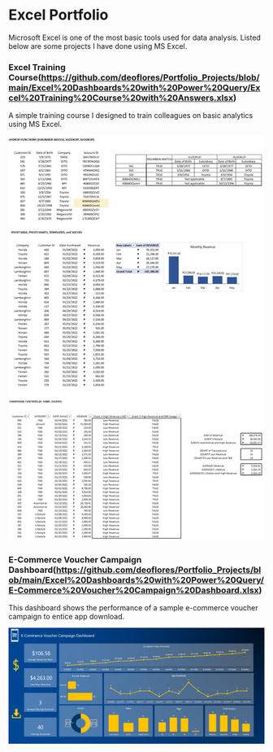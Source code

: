 
# Excel Portfolio

Microsoft Excel is one of the most basic tools used for data analysis. Listed below are some projects I have done using MS Excel.

### Excel Training Course(https://github.com/deoflores/Portfolio_Projects/blob/main/Excel%20Dashboards%20with%20Power%20Query/Excel%20Training%20Course%20with%20Answers.xlsx)

A simple training course I designed to train colleagues on basic analytics using MS Excel.

![alt text](https://github.com/deoflores/Portfolio_Projects/blob/main/Excel%20Dashboards%20with%20Power%20Query/images/excel%20training.jpg?raw=true)

### E-Commerce Voucher Campaign Dashboard(https://github.com/deoflores/Portfolio_Projects/blob/main/Excel%20Dashboards%20with%20Power%20Query/E-Commerce%20Voucher%20Campaign%20Dashboard.xlsx)

This dashboard shows the performance of a sample e-commerce voucher campaign to entice app download. 

![alt text](https://github.com/deoflores/Portfolio_Projects/blob/main/Excel%20Dashboards%20with%20Power%20Query/images/e-commerce%20dashboard.jpg?raw=true)